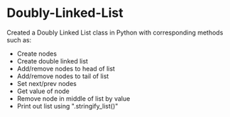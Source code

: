 # Doubly-Linked-List
Created a Doubly Linked List class in Python with corresponding methods such as:
- Create nodes
- Create double linked list
- Add/remove nodes to head of list
- Add/remove nodes to tail of list
- Set next/prev nodes
- Get value of node
- Remove node in middle of list by value
- Print out list using ".stringify_list()"
